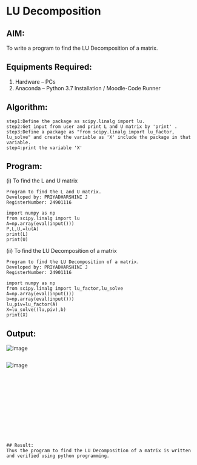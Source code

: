 # LU Decomposition 

## AIM:
To write a program to find the LU Decomposition of a matrix.

## Equipments Required:
1. Hardware – PCs
2. Anaconda – Python 3.7 Installation / Moodle-Code Runner

## Algorithm:
```
step1:Define the package as scipy.linalg import lu.
step2:Get input from user and print L and U matrix by 'print' .
step3:Define a package as "from scipy.linalg import lu_factor, lu_solve" and create the variable as 'X' include the package in that variable.
step4:print the variable 'X'
```    

## Program:
(i) To find the L and U matrix
```
Program to find the L and U matrix.
Developed by: PRIYADHARSHINI J
RegisterNumber: 24901116
```
```
import numpy as np
from scipy.linalg import lu
A=np.array(eval(input()))
P,L,U,=lu(A)
print(L)
print(U)

```
(ii) To find the LU Decomposition of a matrix
```
Program to find the LU Decomposition of a matrix.
Developed by: PRIYADHARSHINI J
RegisterNumber: 24901116
```
```
import numpy as np
from scipy.linalg import lu_factor,lu_solve
A=np.array(eval(input()))
b=np.array(eval(input()))
lu,piv=lu_factor(A)
X=lu_solve((lu,piv),b)
print(X)

```

## Output:

![image](https://github.com/user-attachments/assets/8b35bad3-85ca-43b1-a9bb-0d9d50e82b42)
```
```
![image](https://github.com/user-attachments/assets/82d4bce7-ccb2-4d55-8fa0-528eb7c13015)
```










 


## Result:
Thus the program to find the LU Decomposition of a matrix is written and verified using python programming.

